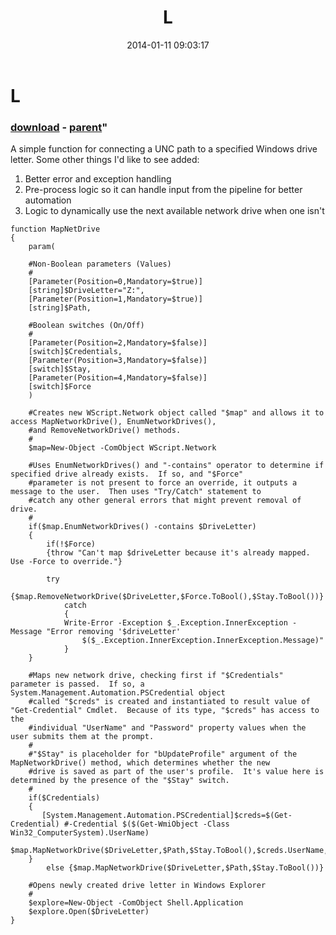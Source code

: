 ﻿---
pid:            4788
parent:         2058
children:       
poster:         anthony
title:          L
date:           2014-01-11 09:03:17
format:         posh
---

# L

### [download](4788.ps1) - [parent](2058.md)"

A simple function for connecting a UNC path to a specified Windows drive letter.  Some other things I'd like to see added:

1. Better error and exception handling
2. Pre-process logic so it can handle input from the pipeline for better automation
3. Logic to dynamically use the next available network drive when one isn't 

```posh
function MapNetDrive 
{
    param(
    
    #Non-Boolean parameters (Values)
    #
    [Parameter(Position=0,Mandatory=$true)]
    [string]$DriveLetter="Z:",
    [Parameter(Position=1,Mandatory=$true)]
    [string]$Path,
    
    #Boolean switches (On/Off)
    #
    [Parameter(Position=2,Mandatory=$false)]
    [switch]$Credentials,
    [Parameter(Position=3,Mandatory=$false)]
    [switch]$Stay,
    [Parameter(Position=4,Mandatory=$false)]
    [switch]$Force
    )
    
    #Creates new WScript.Network object called "$map" and allows it to access MapNetworkDrive(), EnumNetworkDrives(),
    #and RemoveNetworkDrive() methods.
    #
    $map=New-Object -ComObject WScript.Network
    
    #Uses EnumNetworkDrives() and "-contains" operator to determine if specified drive already exists.  If so, and "$Force"
    #parameter is not present to force an override, it outputs a message to the user.  Then uses "Try/Catch" statement to 
    #catch any other general errors that might prevent removal of drive.
    #
    if($map.EnumNetworkDrives() -contains $DriveLetter) 
    {
        if(!$Force) 
        {throw "Can't map $driveLetter because it's already mapped.  Use -Force to override."}
        
        try 
        {$map.RemoveNetworkDrive($DriveLetter,$Force.ToBool(),$Stay.ToBool())}
            catch 
            {
            Write-Error -Exception $_.Exception.InnerException -Message "Error removing '$driveLetter'
                $($_.Exception.InnerException.InnerException.Message)"
            }
    }   
    
    #Maps new network drive, checking first if "$Credentials" parameter is passed.  If so, a System.Management.Automation.PSCredential object
    #called "$creds" is created and instantiated to result value of "Get-Credential" Cmdlet.  Because of its type, "$creds" has access to the
    #individual "UserName" and "Password" property values when the user submits them at the prompt.
    #
    #"$Stay" is placeholder for "bUpdateProfile" argument of the MapNetworkDrive() method, which determines whether the new
    #drive is saved as part of the user's profile.  It's value here is determined by the presence of the "$Stay" switch.
    #    
    if($Credentials) 
    {
       [System.Management.Automation.PSCredential]$creds=$(Get-Credential) #-Credential $($(Get-WmiObject -Class Win32_ComputerSystem).UserName)
       $map.MapNetworkDrive($DriveLetter,$Path,$Stay.ToBool(),$creds.UserName,$creds.GetNetworkCredential().Password)
    } 
        else {$map.MapNetworkDrive($DriveLetter,$Path,$Stay.ToBool())} 
       
    #Opens newly created drive letter in Windows Explorer   
    #
    $explore=New-Object -ComObject Shell.Application
    $explore.Open($DriveLetter)
}
```
